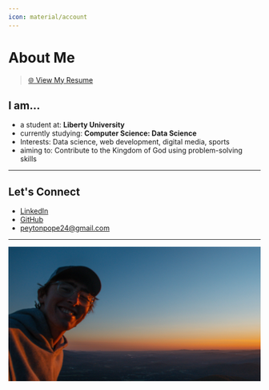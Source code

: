 ```yaml
---
icon: material/account
---
```


# About Me
> [🌐 View My Resume](https://peytonjpope.com/media/PeytonPopeResume.pdf)
## I am...
- a student at: **Liberty University**
- currently studying: **Computer Science: Data Science**
- Interests: Data science, web development, digital media, sports
- aiming to: Contribute to the Kingdom of God using problem-solving skills

---

## Let's Connect  

- [LinkedIn](https://www.linkedin.com/in/peytonpope)  
- [GitHub](https://github.com/peytonjpope)  
- peytonpope24@gmail.com



---

![Me](assets/pjp.jpg)